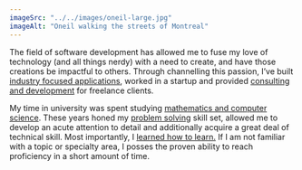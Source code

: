 ```yaml
---
imageSrc: "../../images/oneil-large.jpg"
imageAlt: "Oneil walking the streets of Montreal"
---
```

The field of software development has allowed me to fuse my love of technology (and all things nerdy) with a need to create, and have those creations be impactful to others. Through channelling this passion, I’ve built <u>industry focused applications</u>, worked in a startup and provided <u>consulting and development</u> for freelance clients.

My time in university was spent studying <u>mathematics and computer science</u>. These years honed my <u>problem solving</u> skill set, allowed me to develop an acute attention to detail and additionally acquire a great deal of technical skill. Most importantly, I <u>learned how to learn.</u> If I am not familiar with a topic or specialty area, I posses the proven ability to reach proficiency in a short amount of time.

<!-- Photo by <a href="https://unsplash.com/@charlesdeluvio?utm_source=unsplash&utm_medium=referral&utm_content=creditCopyText" target="_blank" rel="nofollow noopener noreferrer" aria-label="External Link"><u>Charles Deluvio</u></a> on Unsplash -->
